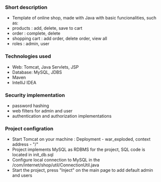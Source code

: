  ### Short description
+ Template of online shop, made with Java with basic funcionalities, such as:
+ products : add, delete, save to cart
+ order : complete, delete
+ shopping cart : add order, delete order, view all
+ roles : admin, user
 ### Technologies used
+ Web: Tomcat, Java Servlets, JSP
+ Database: MySQL, JDBS
+ Maven 
+ IntelliJ IDEA
 ### Security implementation
+ password hashing
+ web filters for admin and user
+ authentication and authorization implementations
 ### Project configration 
+ Start Tomcat on your machine : Deployment - war_exploded, context address - "/"
+ Project implements MySQL as RDBMS for the project, SQL code is located in init_db.sql
+ Configure local connection to MySQL in the /com/internet/shop/util/ConnectionUtil.java
+ Start the project, press "Inject" on the main page to add default admin and users
 
